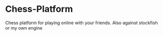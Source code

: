 # Chess-Platform
Chess platform for playing online with your friends. Also against stockfish or my own engine
